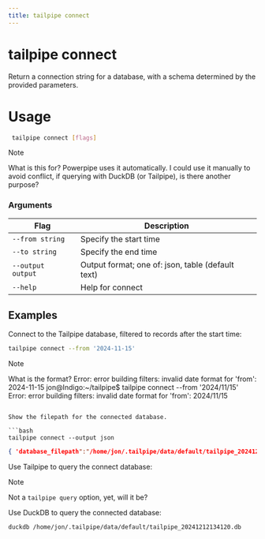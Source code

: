 ```yaml
---
title: tailpipe connect
---
```


# tailpipe connect

Return a connection string for a database, with a schema determined by the provided parameters.

# Usage
```bash
 tailpipe connect [flags]
 ```

>[!NOTE]
> What is this for?
> Powerpipe uses it automatically. I could use it manually to avoid conflict,
> if querying with DuckDB (or Tailpipe), is there another purpose?


### Arguments

| Flag | Description
|-|-
| `--from string`    |  Specify the start time
| `--to string`      |  Specify the end time
| `--output output`  |  Output format; one of: json, table (default text)
|  `--help`          |  Help for connect

## Examples

Connect to the Tailpipe database, filtered to records after the start time:

```bash
tailpipe connect --from '2024-11-15'
```

>[!NOTE]
> What is the format?
> Error: error building filters: invalid date format for 'from': 2024-11-15
>jon@Indigo:~/tailpipe$ tailpipe connect --from '2024/11/15'
>Error: error building filters: invalid date format for 'from': 2024/11/15
```

Show the filepath for the connected database.

```bash
tailpipe connect --output json
```

```json
{ 'database_filepath":"/home/jon/.tailpipe/data/default/tailpipe_20241212134120.db"}
```

Use Tailpipe to query the connect database:

>[!NOTE]
> Not a `tailpipe query` option, yet, will it be?

Use DuckDB to query the connected database:

```bash
duckdb /home/jon/.tailpipe/data/default/tailpipe_20241212134120.db
```